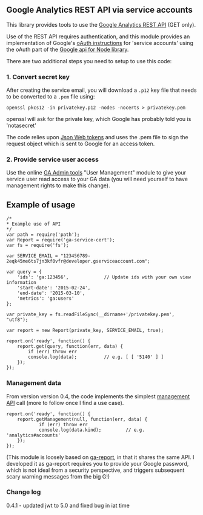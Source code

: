 ## Google Analytics REST API via service accounts

This library provides tools to use the [Google Analytics REST API](https://developers.google.com/analytics/devguides/reporting/core/v3/reference) (GET only).

Use of the REST API requires authentication, and this module provides an implementation of Google's [oAuth instructions](https://developers.google.com/accounts/docs/OAuth2ServiceAccount) for 'service accounts' using the oAuth part of the [Google api for Node library](https://github.com/google/google-api-nodejs-client).

There are two additional steps you need to setup to use this code:

### 1. Convert secret key
After creating the service email, you will download a `.p12` key file that needs to be converted to a `.pem` file using:

`openssl pkcs12 -in privatekey.p12 -nodes -nocerts > privatekey.pem`

openssl will ask for the private key, which Google has probably told you is 'notasecret'

The code relies upon [Json Web tokens](https://github.com/auth0/node-jsonwebtoken) and uses the .pem file to sign the request object which is sent to Google for an access token.

### 2. Provide service user access
Use the online [GA Admin tools](https://www.google.com/analytics/web/?hl=en#management/Settings/) "User Management" module to give your service user read access to your GA data (you will need yourself to have management rights to make this change).

## Example of usage

```
/*
* Example use of API
*/
var path = require('path');
var Report = require('ga-service-cert');
var fs = require('fs');

var SERVICE_EMAIL = "123456789-2eqk45me6ts7jn3kf0vfr@developer.gserviceaccount.com";

var query = {
	'ids': 'ga:123456', 			// Update ids with your own view information
	'start-date': '2015-02-24',
	'end-date': '2015-03-10',
	'metrics': 'ga:users'
};

var private_key = fs.readFileSync(__dirname+'/privatekey.pem', "utf8");

var report = new Report(private_key, SERVICE_EMAIL, true);

report.on('ready', function() {
	report.get(query, function(err, data) {
		if (err) throw err
		console.log(data); 			// e.g. [ [ '5140' ] ]
	});
});
```

### Management data
From version version 0.4, the code implements the simplest [management API](https://developers.google.com/analytics/devguides/config/mgmt/v3/mgmtRest) call (more to follow once I find a use case).

```
report.on('ready', function() {
	report.getManagement(null, function(err, data) {
			if (err) throw err
			console.log(data.kind); 		// e.g. 'analytics#accounts'
	});
});
```

(This module is loosely based on [ga-report](https://www.npmjs.com/package/ga-report), in that it shares the same API. I developed it as ga-report requires you to provide your Google password, which is not ideal from a security perspective, and triggers subsequent scary warning messages from the big G!)

### Change log
0.4.1 - updated jwt to 5.0 and fixed bug in iat time
